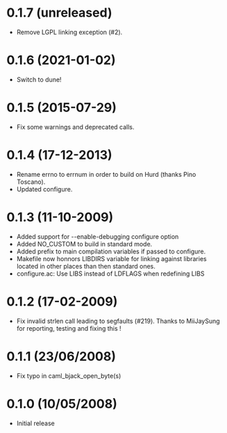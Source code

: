 0.1.7 (unreleased)
=====
- Remove LGPL linking exception (#2).

0.1.6 (2021-01-02)
======
* Switch to dune!

0.1.5 (2015-07-29)
=====
* Fix some warnings and deprecated calls.

0.1.4 (17-12-2013)
=====
* Rename errno to errnum in order to build on Hurd (thanks Pino Toscano).
* Updated configure.

0.1.3 (11-10-2009)
=====
* Added support for --enable-debugging configure option
* Added NO_CUSTOM to build
  in standard mode.
* Added prefix to main compilation variables
  if passed to configure.
* Makefile now honnors LIBDIRS
  variable for linking against libraries
  located in other places than then standard
  ones.
* configure.ac: Use LIBS instead of LDFLAGS 
  when redefining LIBS

0.1.2 (17-02-2009)
=====
* Fix invalid strlen call leading to segfaults (#219).
  Thanks to MiiJaySung for reporting, testing and fixing this !

0.1.1 (23/06/2008)
=====
* Fix typo in caml_bjack_open_byte(s)

0.1.0 (10/05/2008)
=====
* Initial release
